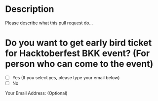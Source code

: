 # Description
Please describe what this pull request do...

# Do you want to get early bird ticket for Hacktoberfest BKK event? (For person who can come to the event)
- [ ] Yes (If you select yes, please type your email below)
- [ ] No

Your Email Address: (Optional)
